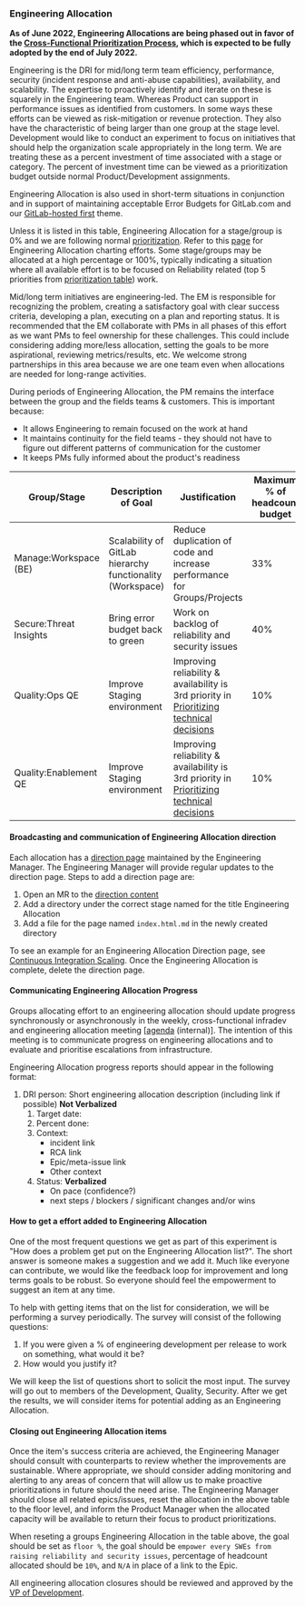 ### Engineering Allocation

**As of June 2022, Engineering Allocations are being phased out in favor of the [Cross-Functional Prioritization Process](/handbook/engineering#cross-functional-prioritization), which is expected to be fully adopted by the end of July 2022.**

Engineering is the DRI for mid/long term team efficiency, performance, security (incident response and anti-abuse capabilities), availability, and scalability. The expertise to proactively identify and iterate on these is squarely in the Engineering team. Whereas Product can support in performance issues as identified from customers. In some ways these efforts can be viewed as risk-mitigation or revenue protection. They also have the characteristic of being larger than one group at the stage level. Development would like to conduct an experiment to focus on initiatives that should help the organization scale appropriately in the long term.  We are treating these as a percent investment of time associated with a stage or category. The percent of investment time can be viewed as a prioritization budget outside normal Product/Development assignments.

Engineering Allocation is also used in short-term situations in conjunction and in support of maintaining acceptable Error Budgets for GitLab.com and our [GitLab-hosted first](/direction/#gitlab-hosted-first) theme.

Unless it is listed in this table, Engineering Allocation for a stage/group is 0% and we are following normal [prioritization](/handbook/product/product-processes/#prioritization). Refer to this [page](/handbook/engineering/engineering-allocation/) for Engineering Allocation charting efforts. Some stage/groups may be allocated at a high percentage or 100%, typically indicating a situation where all available effort is to be focused on Reliability related (top 5 priorities from [prioritization table](/handbook/product/product-processes/#prioritization)) work.

Mid/long term initiatives are engineering-led. The EM is responsible for recognizing the problem, creating a satisfactory goal with clear success criteria, developing a plan, executing on a plan and reporting status.  It is recommended that the EM collaborate with PMs in all phases of this effort as we want PMs to feel ownership for these challenges.  This could include considering adding more/less allocation, setting the goals to be more aspirational, reviewing metrics/results, etc.   We welcome strong partnerships in this area because we are one team even when allocations are needed for long-range activities.

During periods of Engineering Allocation, the PM remains the interface between the group and the fields teams & customers. This is important because:
- It allows Engineering to remain focused on the work at hand
- It maintains continuity for the field teams - they should not have to figure out different patterns of communication for the customer
- It keeps PMs fully informed about the product's readiness

| Group/Stage | Description of Goal | Justification | Maximum % of headcount budget | People | Supporting information | EMs / DRI | PMs |
| ------ | ------ | ------- | ------ | ------ | ------- |  ------ | ------ |
| Manage:Workspace (BE)  | Scalability of GitLab hierarchy functionality (Workspace) | Reduce duplication of code and increase performance for Groups/Projects |  33% | 2 | [Consolidate Groups and Projects](https://gitlab.com/groups/gitlab-org/-/epics/6473) | @mksionek  | @lohrc |
| Secure:Threat Insights | Bring error budget back to green | Work on backlog of reliability and security issues | 40% | 5 | [&5629](https://gitlab.com/groups/gitlab-org/-/epics/5629), [&4239](https://gitlab.com/groups/gitlab-org/-/epics/4239), [&2791](https://gitlab.com/groups/gitlab-org/-/epics/2791) | @thiagocsf | @matt_wilson |
| Quality:Ops QE | Improve Staging environment | Improving reliability & availability is 3rd priority in [Prioritizing technical decisions](https://about.gitlab.com/handbook/engineering/development/principles/#prioritizing-technical-decisions) | 10% | 1 | [New staging epic](https://gitlab.com/groups/gitlab-org/-/epics/6401) | @vincywilson | TBD |
| Quality:Enablement QE | Improve Staging environment | Improving reliability & availability is 3rd priority in [Prioritizing technical decisions](https://about.gitlab.com/handbook/engineering/development/principles/#prioritizing-technical-decisions) | 10% | 1 | [New staging epic](https://gitlab.com/groups/gitlab-org/-/epics/6401) | @vincywilson | TBD |

#### Broadcasting and communication of Engineering Allocation direction

Each allocation has a [direction page](/handbook/product/product-processes/#managing-your-product-direction) maintained by the Engineering Manager. The Engineering Manager will provide regular updates to the direction page. Steps to add a direction page are:

1. Open an MR to the [direction content](https://gitlab.com/gitlab-com/www-gitlab-com/blob/master/source/direction/)
1. Add a directory under the correct stage named for the title Engineering Allocation
1. Add a file for the page named `index.html.md` in the newly created directory

To see an example for an Engineering Allocation Direction page, see [Continuous Integration Scaling](https://gitlab.com/gitlab-com/www-gitlab-com/-/blob/master/source/direction/verify/continuous_integration_scaling/index.html.md). Once the Engineering Allocation is complete, delete the direction page.

#### Communicating Engineering Allocation Progress

Groups allocating effort to an engineering allocation should update progress synchronously or asynchronously in the weekly, cross-functional infradev and engineering allocation meeting [[agenda](https://docs.google.com/document/d/1j_9P8QlvaFO-XFoZTKZQsLUpm1wA2Vyf_Y83-9lX9tg/edit#bookmark=id.tr8ld1ht454z) (internal)]. The intention of this meeting is to communicate progress on engineering allocations and to evaluate and prioritise escalations from infrastructure.

Engineering Allocation progress reports should appear in the following format:

1. DRI person: Short engineering allocation description (including link if possible) **Not Verbalized**
   1. Target date:
   1. Percent done:
   1. Context:
      - incident link
      - RCA link
      - Epic/meta-issue link
      - Other context
   1. Status: **Verbalized**
      - On pace (confidence?)
      - next steps / blockers / significant changes and/or wins

#### How to get a effort added to Engineering Allocation

One of the most frequent questions we get as part of this experiment is "How does a problem get put on the Engineering Allocation list?".  The short answer is someone makes a suggestion and we add it.  Much like everyone can contribute, we would like the feedback loop for improvement and long terms goals to be robust.  So everyone should feel the empowerment to suggest an item at any time.

To help with getting items that on the list for consideration, we will be performing a survey periodically.  The survey will consist of the following questions:

1. If you were given a % of engineering development per release to work on something, what would it be?
1. How would you justify it?

We will keep the list of questions short to solicit the most input.  The survey will go out to members of the Development, Quality, Security.  After we get the results, we will consider items for potential adding as an Engineering Allocation.


#### Closing out Engineering Allocation items

Once the item's success criteria are achieved, the Engineering Manager should consult with counterparts to review whether the improvements are sustainable. Where appropriate, we should consider adding monitoring and alerting to any areas of concern that will allow us to make proactive prioritizations in future should the need arise. The Engineering Manager should close all related epics/issues, reset the allocation in the above table to the floor level, and inform the Product Manager when the allocated capacity will be available to return their focus to product prioritizations.

When reseting a groups Engineering Allocation in the table above, the goal should be set as `floor %`, the goal should be `empower every SWEs from raising reliability and security issues`, percentage of headcount allocated should be `10%`, and `N/A` in place of a link to the Epic.

All engineering allocation closures should be reviewed and approved by the [VP of Development](https://about.gitlab.com/handbook/engineering/development/#team-members).

